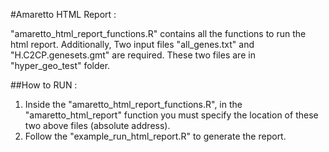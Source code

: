 
#Amaretto HTML Report :


"amaretto_html_report_functions.R" contains all the functions to run the html report. 
Additionally, Two input files  "all_genes.txt" and "H.C2CP.genesets.gmt" are required. These two files are in "hyper_geo_test" folder.


##How to RUN :

1) Inside the  "amaretto_html_report_functions.R", in the "amaretto_html_report" function
you must specify the location of these two above files (absolute address). 
2) Follow the "example_run_html_report.R" to generate the report. 

